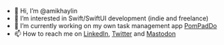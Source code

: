 - 👋 Hi, I’m @amikhaylin
- 👀 I’m interested in Swift/SwiftUI development (indie and freelance)
- 🌱 I’m currently working on my own task management app [PomPadDo](https://github.com/amikhaylin/pompaddo)
- 📫 How to reach me on [LinkedIn](https://www.linkedin.com/in/amikhaylin/), [Twitter](https://twitter.com/cenobith) and [Mastodon](https://mastodon.social/@cenobith)

<!---
amikhaylin/amikhaylin is a ✨ special ✨ repository because its `README.md` (this file) appears on your GitHub profile.
You can click the Preview link to take a look at your changes.
--->
